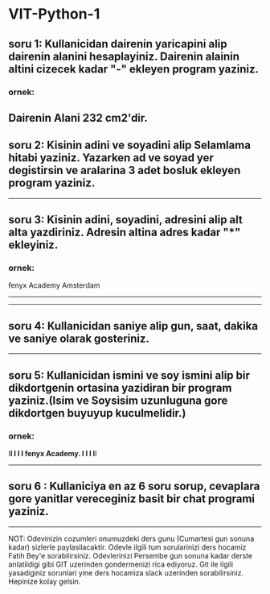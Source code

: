 # VIT-Python-1

## soru 1: Kullanicidan dairenin yaricapini alip dairenin alanini hesaplayiniz. Dairenin alainin altini cizecek kadar "-" ekleyen program yaziniz.
### ornek:
Dairenin Alani 232 cm2'dir.
---------------------------


## soru 2: Kisinin adini ve soyadini alip Selamlama hitabi yaziniz. Yazarken ad ve soyad yer degistirsin ve aralarina 3 adet bosluk ekleyen program yaziniz.
---------------------------


## soru 3: Kisinin adini, soyadini, adresini alip alt alta yazdiriniz. Adresin altina adres kadar "*" ekleyiniz.
### ornek:
fenyx
Academy
Amsterdam
***
----------------------------


## soru 4: Kullanicidan saniye alip gun, saat, dakika ve saniye olarak gosteriniz.
----------------------------


## soru 5: Kullanicidan ismini ve soy ismini alip bir dikdortgenin ortasina yazidiran bir program yaziniz.(Isim ve Soysisim uzunluguna gore dikdortgen buyuyup kuculmelidir.)
### ornek:
I********I
I                  I
I  fenyx Academy.  I
I                  I
I********I

----------------------------
## soru 6 : Kullaniciya en az 6 soru sorup, cevaplara gore yanitlar vereceginiz basit bir chat programi yaziniz.

---------------------------
NOT: Odevinizin cozumleri onumuzdeki ders gunu (Cumartesi gun sonuna kadar) sizlerle paylasilacaktir. Odevle ilgili tum sorularinizi ders hocamiz Fatih Bey'e sorabilirsiniz. Odevlerinizi Persembe gun sonuna kadar derste anlatildigi gibi GIT uzerinden gondermenizi rica ediyoruz. Git ile ilgili yasadiginiz sorunlari yine ders hocamiza slack uzerinden sorabilirsiniz.
Hepinize kolay gelsin.

